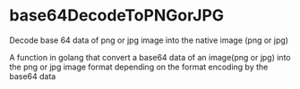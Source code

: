 # base64DecodeToPNGorJPG
Decode base 64 data of png or jpg image into the native image (png or jpg)

A function in golang that convert a base64 data of an image(png or jpg) into the png or jpg image format depending on the format encoding by the base64 data
